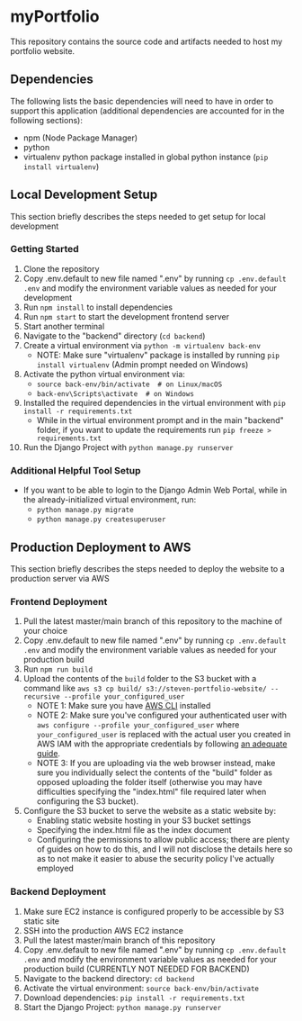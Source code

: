 # myPortfolio
This repository contains the source code and artifacts needed to host my portfolio website.

## Dependencies
The following lists the basic dependencies will need to have in order to support this application (additional dependencies are accounted for in the following sections):
* npm (Node Package Manager)
* python
* virtualenv python package installed in global python instance (`pip install virtualenv`)

## Local Development Setup
This section briefly describes the steps needed to get setup for local development

### Getting Started
1. Clone the repository
2. Copy .env.default to new file named ".env" by running `cp .env.default .env` and modify the environment variable values as needed for your development
3. Run `npm install` to install dependencies
4. Run `npm start` to start the development frontend server
5. Start another terminal
6. Navigate to the "backend" directory (`cd backend`)
7. Create a virtual environment via `python -m virtualenv back-env`
    * NOTE: Make sure "virtualenv" package is installed by running `pip install virtualenv` (Admin prompt needed on Windows)
8. Activate the python virtual environment via:
    * `source back-env/bin/activate  # on Linux/macOS`
    * `back-env\Scripts\activate  # on Windows`
9. Installed the required dependencies in the virtual environment with `pip install -r requirements.txt`
    * While in the virtual environment prompt and in the main "backend" folder, if you want to update the requirements run `pip freeze > requirements.txt`
10. Run the Django Project with `python manage.py runserver`

### Additional Helpful Tool Setup
- If you want to be able to login to the Django Admin Web Portal, while in the already-initialized virtual environment, run:
    * `python manage.py migrate`
    * `python manage.py createsuperuser`

## Production Deployment to AWS
This section briefly describes the steps needed to deploy the website to a production server via AWS

### Frontend Deployment
1. Pull the latest master/main branch of this repository to the machine of your choice
2. Copy .env.default to new file named ".env" by running `cp .env.default .env` and modify the environment variable values as needed for your production build
3. Run `npm run build`
4. Upload the contents of the `build` folder to the S3 bucket with a command like `aws s3 cp build/ s3://steven-portfolio-website/ --recursive --profile your_configured_user`
    * NOTE 1: Make sure you have [AWS CLI](https://docs.aws.amazon.com/cli/latest/userguide/getting-started-install.html) installed
    * NOTE 2: Make sure you've configured your authenticated user with `aws configure --profile your_configured_user` where `your_configured_user` is replaced with the actual user you created in AWS IAM with the appropriate credentials by following [an adequate guide](https://learnaws.io/blog/use-aws-cli-in-windows).
    * NOTE 3: If you are uploading via the web browser instead, make sure you individually select the contents of the "build" folder as opposed uploading the folder itself (otherwise you may have difficulties specifying the "index.html" file required later when configuring the S3 bucket).
5. Configure the S3 bucket to serve the website as a static website by:
    * Enabling static website hosting in your S3 bucket settings
    * Specifying the index.html file as the index document
    * Configuring the permissions to allow public access; there are plenty of guides on how to do this, and I will not disclose the details here so as to not make it easier to abuse the security policy I've actually employed

### Backend Deployment
1. Make sure EC2 instance is configured properly to be accessible by S3 static site
2. SSH into the production AWS EC2 instance
3. Pull the latest master/main branch of this repository
4. Copy .env.default to new file named ".env" by running `cp .env.default .env` and modify the environment variable values as needed for your production build (CURRENTLY NOT NEEDED FOR BACKEND)
5. Navigate to the backend directory: `cd backend`
6. Activate the virtual environment: `source back-env/bin/activate`
7. Download dependencies: `pip install -r requirements.txt`
8. Start the Django Project: `python manage.py runserver`
